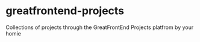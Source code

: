 # greatfrontend-projects
Collections of projects through the GreatFrontEnd Projects platfrom by your homie
